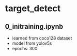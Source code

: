 # target_detect

## 0_initraining.ipynb
- learned from coco128 dataset
- model from yolov5s
- epochs: 300
